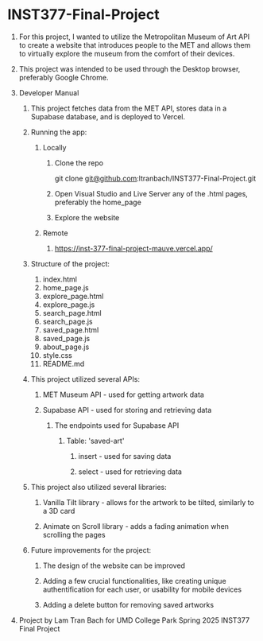 # INST377-Final-Project

1. For this project, I wanted to utilize the Metropolitan Museum of Art API to create a website that introduces people to the MET and allows them to virtually explore the museum from the comfort of their devices.

2. This project was intended to be used through the Desktop browser, preferably Google Chrome.

3. Developer Manual

    1. This project fetches data from the MET API, stores data in a Supabase database, and is deployed to Vercel.

    2. Running the app:

        1. Locally

            1. Clone the repo

                git clone git@github.com:ltranbach/INST377-Final-Project.git

            2. Open Visual Studio and Live Server any of the .html pages, preferably the home_page

            3. Explore the website

        2. Remote

            1. https://inst-377-final-project-mauve.vercel.app/

    3. Structure of the project:

        1. index.html
        2. home_page.js
        3. explore_page.html
        4. explore_page.js
        5. search_page.html
        6. search_page.js
        7. saved_page.html
        8. saved_page.js
        9. about_page.js
        10. style.css
        11. README.md
 
    4. This project utilized several APIs:

        1. MET Museum API - used for getting artwork data
        
        2. Supabase API - used for storing and retrieving data

            1. The endpoints used for Supabase API

                1. Table: 'saved-art'

                    1. insert - used for saving data

                    2. select - used for retrieving data
                  
    5. This project also utilized several libraries:
  
       1. Vanilla Tilt library - allows for the artwork to be tilted, similarly to a 3D card 
      
       2. Animate on Scroll library - adds a fading animation when scrolling the pages

    6. Future improvements for the project:

        1. The design of the website can be improved

        2. Adding a few crucial functionalities, like creating unique authentification for each user, or usability for mobile devices

        3. Adding a delete button for removing saved artworks

4. Project by Lam Tran Bach for UMD College Park Spring 2025 INST377 Final Project
